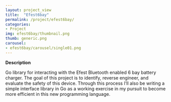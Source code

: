 ```yaml
---
layout: project_view
title:  "Efest6bay"
permalink: /project/efest6bay/
categories:
- Project
img: efest6bay/thumbnail.png
thumb: generic.png
carousel:
- efest6bay/carousel/single01.png
---
```

**Description**

Go library for interacting with the Efest Bluetooth enabled 6 bay battery
charger. The goal of this project is to identify, reverse engineer, and evaluate
the safety of this device. Through this process I’ll also be writing a simple
interface library in Go as a working exercise in my pursuit to become more
efficient in this new programming language.
